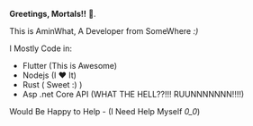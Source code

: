 <strong>Greetings, Mortals!!</strong> 👋.

This is AminWhat, A Developer from SomeWhere *:)*

I Mostly Code in:
- Flutter (This is Awesome)
- Nodejs (I ❤️ It)
- Rust ( Sweet :) )
- Asp .net Core API (WHAT THE HELL??!!!  RUUNNNNNNN!!!!)

Would Be Happy to Help - (I Need Help Myself *0_0*)
